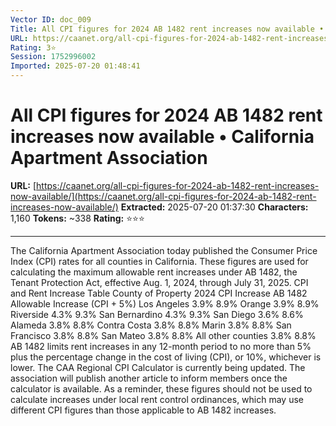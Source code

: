```yaml
---
Vector ID: doc_009
Title: All CPI figures for 2024 AB 1482 rent increases now available • California Apartment Association
URL: https://caanet.org/all-cpi-figures-for-2024-ab-1482-rent-increases-now-available/
Rating: 3⭐
Session: 1752996002
Imported: 2025-07-20 01:48:41
---
```


# All CPI figures for 2024 AB 1482 rent increases now available • California Apartment Association

**URL:** [https://caanet.org/all-cpi-figures-for-2024-ab-1482-rent-increases-now-available/](https://caanet.org/all-cpi-figures-for-2024-ab-1482-rent-increases-now-available/)
**Extracted:** 2025-07-20 01:37:30
**Characters:** 1,160
**Tokens:** ~338
**Rating:** ⭐⭐⭐

---

 The California Apartment Association today published the Consumer Price Index (CPI) rates for all counties in California. These figures are used for calculating the maximum allowable rent increases under AB 1482, the Tenant Protection Act, effective Aug. 1, 2024, through July 31, 2025.   CPI and Rent Increase Table    County of Property 2024 CPI Increase AB 1482 Allowable Increase (CPI + 5%)     Los Angeles 3.9% 8.9%   Orange 3.9% 8.9%   Riverside 4.3% 9.3%   San Bernardino 4.3% 9.3%   San Diego 3.6% 8.6%   Alameda 3.8% 8.8%   Contra Costa 3.8% 8.8%   Marin 3.8% 8.8%   San Francisco 3.8% 8.8%   San Mateo 3.8% 8.8%   All other counties 3.8% 8.8%    AB 1482 limits rent increases in any 12-month period to no more than 5% plus the percentage change in the cost of living (CPI), or 10%, whichever is lower. The CAA Regional CPI Calculator is currently being updated. The association will publish another article to inform members once the calculator is available. As a reminder, these figures should not be used to calculate increases under local rent control ordinances, which may use different CPI figures than those applicable to AB 1482 increases.   